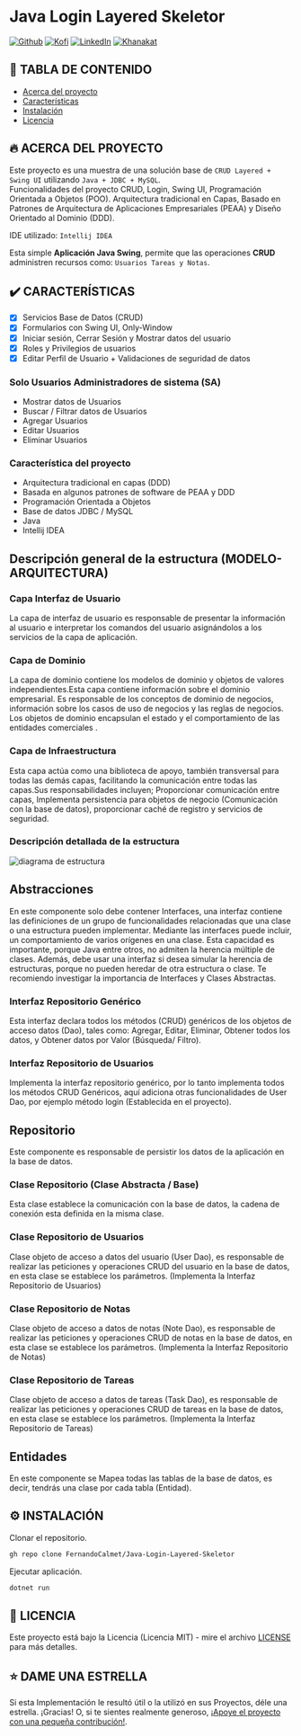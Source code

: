 # Java Login Layered Skeletor

[![Github][github-shield]][github-url]
[![Kofi][kofi-shield]][kofi-url]
[![LinkedIn][linkedin-shield]][linkedin-url]
[![Khanakat][khanakat-shield]][khanakat-url]

## 📓 TABLA DE CONTENIDO

* [Acerca del proyecto](#acerca-del-proyecto)
* [Características](#características)
* [Instalación](#instalación)
* [Licencia](#licencia)

## 🔥 ACERCA DEL PROYECTO

Este proyecto es una muestra de una solución base de `CRUD Layered + Swing UI` utilizando `Java + JDBC + MySQL`.  
Funcionalidades del proyecto CRUD, Login, Swing UI, Programación Orientada a Objetos (POO). Arquitectura tradicional en Capas, Basado en Patrones de Arquitectura de Aplicaciones Empresariales (PEAA) y Diseño Orientado al Dominio (DDD).

IDE utilizado: `Intellij IDEA`

Esta simple **Aplicación Java Swing**, permite que las operaciones **CRUD** administren recursos como: `Usuarios Tareas y Notas`.

## ✔️ CARACTERÍSTICAS

- [x] Servicios Base de Datos (CRUD)
- [x] Formularios con Swing UI, Only-Window
- [x] Iniciar sesión, Cerrar Sesión y Mostrar datos del usuario
- [x] Roles y Privilegios de usuarios
- [x] Editar Perfil de Usuario + Validaciones de seguridad de datos

### Solo Usuarios Administradores de sistema (SA)

- Mostrar datos de Usuarios
- Buscar / Filtrar datos de Usuarios
- Agregar Usuarios
- Editar Usuarios
- Eliminar Usuarios

### Característica del proyecto

- Arquitectura tradicional en capas (DDD)
- Basada en algunos patrones de software de PEAA y DDD
- Programación Orientada a Objetos
- Base de datos JDBC / MySQL
- Java
- Intellij IDEA

## Descripción general de la estructura (MODELO-ARQUITECTURA)

### Capa Interfaz de Usuario

La capa de interfaz de usuario es responsable de presentar la información al usuario e interpretar los comandos del usuario asignándolos a los servicios de la capa de aplicación.

### Capa de Dominio

La capa de dominio contiene los modelos de dominio y objetos de valores independientes.Esta capa contiene información sobre el dominio empresarial. Es responsable de los conceptos de dominio de negocios, información sobre los casos de uso de negocios y las reglas de negocios. Los objetos de dominio encapsulan el estado y el comportamiento de las entidades comerciales .

### Capa de Infraestructura

Esta capa actúa como una biblioteca de apoyo, también transversal para todas las demás capas, facilitando la comunicación entre todas las capas.Sus responsabilidades incluyen; Proporcionar comunicación entre capas, Implementa persistencia para objetos de negocio (Comunicación con la base de datos), proporcionar caché de registro y servicios de seguridad.

### Descripción detallada de la estructura

![diagrama de estructura](/extra/img/structure_diagram.png)

## Abstracciones

En este componente solo debe contener Interfaces, una interfaz contiene las definiciones de un grupo de funcionalidades relacionadas que una clase o una estructura pueden implementar. Mediante las interfaces puede incluir, un comportamiento de varios orígenes en una clase. Esta capacidad es importante, porque Java entre otros, no admiten la herencia múltiple de clases. Además, debe usar una interfaz si desea simular la herencia de estructuras, porque no pueden heredar de otra estructura o clase. Te recomiendo investigar la importancia de Interfaces y Clases Abstractas.

### Interfaz Repositorio Genérico

Esta interfaz declara todos los métodos (CRUD) genéricos  de los objetos de acceso datos (Dao), tales como: Agregar, Editar, Eliminar, Obtener todos los datos, y Obtener datos por Valor (Búsqueda/ Filtro).

### Interfaz Repositorio de Usuarios

Implementa la interfaz repositorio genérico, por lo tanto implementa todos los métodos CRUD Genéricos, aquí adiciona otras funcionalidades de User Dao, por ejemplo método login (Establecida en el proyecto).

## Repositorio

Este componente es responsable de persistir los datos de la aplicación en la base de datos.

### Clase Repositorio (Clase Abstracta / Base)

Esta clase establece la comunicación con la base de datos, la cadena de conexión esta definida en la misma clase.

### Clase Repositorio de Usuarios

Clase objeto de acceso a datos del usuario (User Dao), es responsable de realizar las peticiones y operaciones CRUD del usuario en la base de datos, en esta clase se establece los parámetros. (Implementa la Interfaz Repositorio de Usuarios)

### Clase Repositorio de Notas

Clase objeto de acceso a datos de notas (Note Dao), es responsable de realizar las peticiones y operaciones CRUD de notas en la base de datos, en esta clase se establece los parámetros. (Implementa la Interfaz Repositorio de Notas)

### Clase Repositorio de Tareas

Clase objeto de acceso a datos de tareas (Task Dao), es responsable de realizar las peticiones y operaciones CRUD de tareas en la base de datos, en esta clase se establece los parámetros. (Implementa la Interfaz Repositorio de Tareas)

## Entidades

En este componente se Mapea todas las tablas de la base de datos, es decir, tendrás una clase por cada tabla (Entidad).

## ⚙️ INSTALACIÓN

Clonar el repositorio.

```bash
gh repo clone FernandoCalmet/Java-Login-Layered-Skeletor
```

Ejecutar aplicación.

```bash
dotnet run
```

## 📄 LICENCIA

Este proyecto está bajo la Licencia (Licencia MIT) - mire el archivo [LICENSE](LICENSE) para más detalles.

## ⭐️ DAME UNA ESTRELLA

Si esta Implementación le resultó útil o la utilizó en sus Proyectos, déle una estrella. ¡Gracias! O, si te sientes realmente generoso, [¡Apoye el proyecto con una pequeña contribución!](https://ko-fi.com/fernandocalmet).

<!--- reference style links --->
[github-shield]: https://img.shields.io/badge/-@fernandocalmet-%23181717?style=flat-square&logo=github
[github-url]: https://github.com/fernandocalmet
[kofi-shield]: https://img.shields.io/badge/-@fernandocalmet-%231DA1F2?style=flat-square&logo=kofi&logoColor=ff5f5f
[kofi-url]: https://ko-fi.com/fernandocalmet
[linkedin-shield]: https://img.shields.io/badge/-fernandocalmet-blue?style=flat-square&logo=Linkedin&logoColor=white&link=https://www.linkedin.com/in/fernandocalmet
[linkedin-url]: https://www.linkedin.com/in/fernandocalmet
[khanakat-shield]: https://img.shields.io/badge/khanakat.com-brightgreen?style=flat-square
[khanakat-url]: https://khanakat.com

